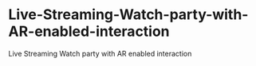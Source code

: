 # Live-Streaming-Watch-party-with-AR-enabled-interaction
Live Streaming Watch party with AR enabled interaction
